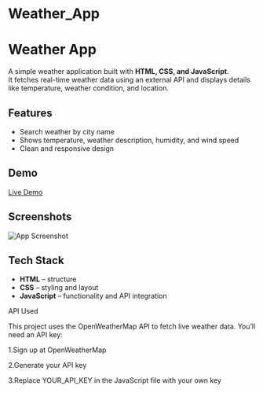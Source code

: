 # Weather_App

# Weather App

A simple weather application built with **HTML, CSS, and JavaScript**.  
It fetches real-time weather data using an external API and displays details like temperature, weather condition, and location.

## Features
- Search weather by city name
- Shows temperature, weather description, humidity, and wind speed
- Clean and responsive design

## Demo
[Live Demo](#) <!-- Replace # with your deployed app link if available -->

## Screenshots
<!-- Add your screenshot here -->
![App Screenshot](screenshot.png)

## Tech Stack
- **HTML** – structure
- **CSS** – styling and layout
- **JavaScript** – functionality and API integration

API Used

This project uses the OpenWeatherMap API
 to fetch live weather data.
You’ll need an API key:

1.Sign up at OpenWeatherMap

2.Generate your API key

3.Replace YOUR_API_KEY in the JavaScript file with your own key
